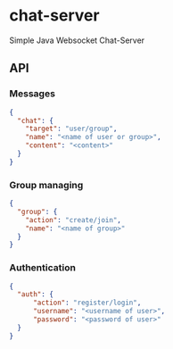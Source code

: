 # chat-server
Simple Java Websocket Chat-Server

## API
### Messages
```json
{
  "chat": {
    "target": "user/group",
    "name": "<name of user or group>",
    "content": "<content>"
  }
}
```
### Group managing
```json
{
  "group": {
    "action": "create/join",
    "name": "<name of group>"
  }
}
```

### Authentication
```json
{
  "auth": {
      "action": "register/login",
      "username": "<username of user>",
      "password": "<password of user>"
  }
}
```
